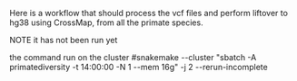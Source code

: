 Here is a workflow that should process the vcf files and perform liftover to hg38 using CrossMap, from all the primate species.

NOTE it has not been run yet

the command run on the cluster 
#snakemake --cluster "sbatch -A primatediversity -t 14:00:00 -N 1 --mem 16g" -j 2 --rerun-incomplete